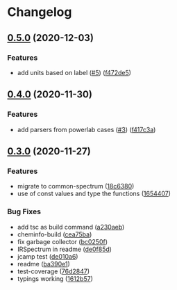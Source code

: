 # Changelog

## [0.5.0](https://www.github.com/cheminfo/iv-spectrum/compare/v0.4.0...v0.5.0) (2020-12-03)


### Features

* add units based on label ([#5](https://www.github.com/cheminfo/iv-spectrum/issues/5)) ([f472de5](https://www.github.com/cheminfo/iv-spectrum/commit/f472de5d19f6b37fc010542fbfdce4f03e663156))

## [0.4.0](https://www.github.com/cheminfo/iv-spectrum/compare/v0.3.0...v0.4.0) (2020-11-30)


### Features

* add parsers from powerlab cases ([#3](https://www.github.com/cheminfo/iv-spectrum/issues/3)) ([f417c3a](https://www.github.com/cheminfo/iv-spectrum/commit/f417c3a949e472cbf5112ea07de2bb6d58be1a70))

## [0.3.0](https://www.github.com/cheminfo/iv-spectrum/compare/v0.2.2...v0.3.0) (2020-11-27)


### Features

* migrate to common-spectrum ([18c6380](https://www.github.com/cheminfo/iv-spectrum/commit/18c6380e16dd51970c4e7c7d10af40fac2e76098))
* use of const values and type the functions ([1654407](https://www.github.com/cheminfo/iv-spectrum/commit/165440726b0f1a8a7b4dd8c983b946578d22688b))


### Bug Fixes

* add tsc as build command ([a230aeb](https://www.github.com/cheminfo/iv-spectrum/commit/a230aebb05161d00050815be2814955607d703c5))
* cheminfo-build ([cea75ba](https://www.github.com/cheminfo/iv-spectrum/commit/cea75ba7dc8f094c9f0859a74f19475220628392))
* fix garbage collector ([bc0250f](https://www.github.com/cheminfo/iv-spectrum/commit/bc0250fe7f6fe892d69c4a14d8c96f7397802652))
* IRSpectrum in readme ([de0f85d](https://www.github.com/cheminfo/iv-spectrum/commit/de0f85d056ce2f818889a00ad66e35fd5b9066bc))
* jcamp test ([de010a6](https://www.github.com/cheminfo/iv-spectrum/commit/de010a6e11abf9d9362d933b8db72fd5e686faae))
* readme ([ba390e1](https://www.github.com/cheminfo/iv-spectrum/commit/ba390e12292b9ac0651d9c053bd4668e62671b92))
* test-coverage ([76d2847](https://www.github.com/cheminfo/iv-spectrum/commit/76d2847630bdaa3f919cda3c3635cfa112171a0b))
* typings working ([1612b57](https://www.github.com/cheminfo/iv-spectrum/commit/1612b5779cb8d46fcd1d22f79de6bc43b1e145d6))
